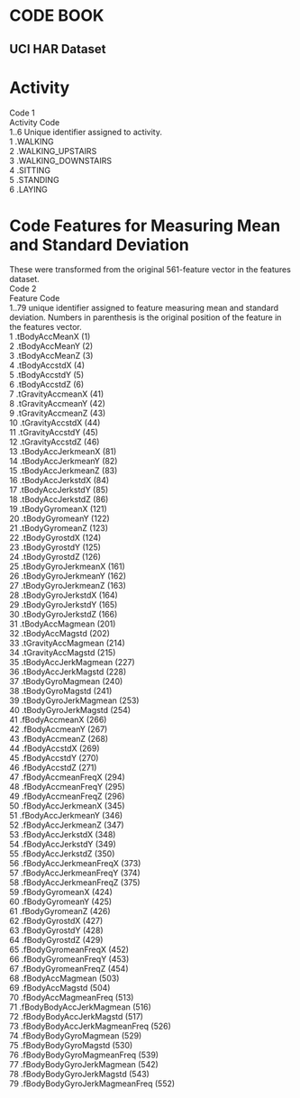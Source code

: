 # CODE BOOK 
## UCI HAR Dataset
Activity  
========  
Code 1  
 Activity Code  
 1..6 Unique identifier assigned to activity.  
 1 .WALKING  
 2 .WALKING_UPSTAIRS  
 3 .WALKING_DOWNSTAIRS  
 4 .SITTING  
 5 .STANDING  
 6 .LAYING  
   
Code Features for Measuring Mean and Standard Deviation  
=======================================================  
These were transformed from the original 561-feature vector in the features dataset.  
Code 2  
 Feature Code  
 1..79 unique identifier assigned to feature measuring mean and standard deviation. 
 Numbers in parenthesis is the original position of the feature in the features vector.  
 1 .tBodyAccMeanX (1)  
 2 .tBodyAccMeanY (2)  
 3 .tBodyAccMeanZ (3)  
 4 .tBodyAccstdX (4)  
 5 .tBodyAccstdY (5)  
 6 .tBodyAccstdZ (6)  
 7 .tGravityAccmeanX (41)  
 8 .tGravityAccmeanY (42)  
 9 .tGravityAccmeanZ (43)  
10 .tGravityAccstdX (44)  
11 .tGravityAccstdY (45)  
12 .tGravityAccstdZ (46)  
13 .tBodyAccJerkmeanX (81)  
14 .tBodyAccJerkmeanY (82)  
15 .tBodyAccJerkmeanZ (83)  
16 .tBodyAccJerkstdX (84)  
17 .tBodyAccJerkstdY (85)  
18 .tBodyAccJerkstdZ (86)  
19 .tBodyGyromeanX (121)  
20 .tBodyGyromeanY (122)  
21 .tBodyGyromeanZ (123)  
22 .tBodyGyrostdX (124)  
23 .tBodyGyrostdY (125)  
24 .tBodyGyrostdZ (126)  
25 .tBodyGyroJerkmeanX (161)  
26 .tBodyGyroJerkmeanY (162)  
27 .tBodyGyroJerkmeanZ (163)  
28 .tBodyGyroJerkstdX (164)  
29 .tBodyGyroJerkstdY (165)  
30 .tBodyGyroJerkstdZ (166)  
31 .tBodyAccMagmean (201)  
32 .tBodyAccMagstd (202)  
33 .tGravityAccMagmean (214)  
34 .tGravityAccMagstd (215)  
35 .tBodyAccJerkMagmean (227)  
36 .tBodyAccJerkMagstd (228)  
37 .tBodyGyroMagmean (240)  
38 .tBodyGyroMagstd (241)  
39 .tBodyGyroJerkMagmean (253)  
40 .tBodyGyroJerkMagstd (254)  
41 .fBodyAccmeanX (266)  
42 .fBodyAccmeanY (267)  
43 .fBodyAccmeanZ (268)  
44 .fBodyAccstdX (269)  
45 .fBodyAccstdY (270)  
46 .fBodyAccstdZ (271)  
47 .fBodyAccmeanFreqX (294)  
48 .fBodyAccmeanFreqY (295)  
49 .fBodyAccmeanFreqZ (296)  
50 .fBodyAccJerkmeanX (345)  
51 .fBodyAccJerkmeanY (346)  
52 .fBodyAccJerkmeanZ (347)  
53 .fBodyAccJerkstdX (348)  
54 .fBodyAccJerkstdY (349)  
55 .fBodyAccJerkstdZ (350)  
56 .fBodyAccJerkmeanFreqX (373)  
57 .fBodyAccJerkmeanFreqY (374)  
58 .fBodyAccJerkmeanFreqZ (375)  
59 .fBodyGyromeanX (424)  
60 .fBodyGyromeanY (425)  
61 .fBodyGyromeanZ (426)  
62 .fBodyGyrostdX (427)  
63 .fBodyGyrostdY (428)  
64 .fBodyGyrostdZ (429)  
65 .fBodyGyromeanFreqX (452)  
66 .fBodyGyromeanFreqY (453)  
67 .fBodyGyromeanFreqZ (454)  
68 .fBodyAccMagmean (503)  
69 .fBodyAccMagstd  (504)  
70 .fBodyAccMagmeanFreq (513)  
71 .fBodyBodyAccJerkMagmean (516)  
72 .fBodyBodyAccJerkMagstd  (517)  
73 .fBodyBodyAccJerkMagmeanFreq (526)  
74 .fBodyBodyGyroMagmean (529)  
75 .fBodyBodyGyroMagstd (530)  
76 .fBodyBodyGyroMagmeanFreq  (539)  
77 .fBodyBodyGyroJerkMagmean  (542)  
78 .fBodyBodyGyroJerkMagstd (543)  
79 .fBodyBodyGyroJerkMagmeanFreq (552)  